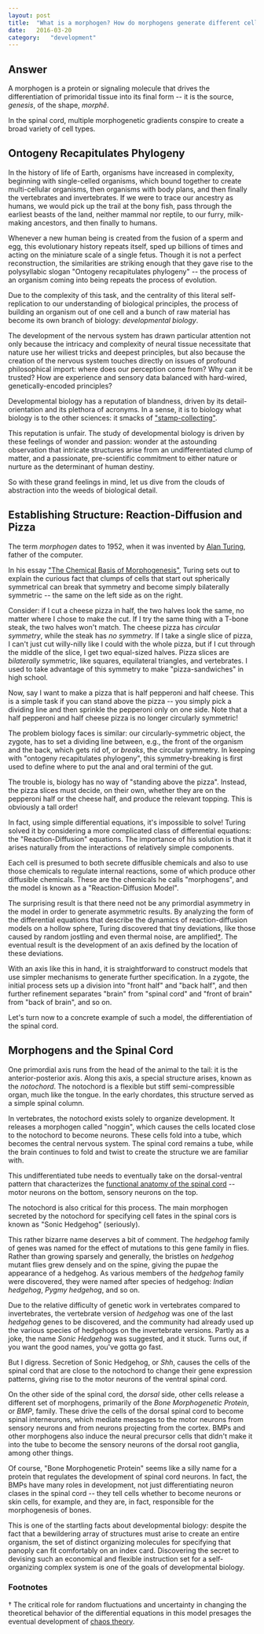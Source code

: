 ```yaml
---
layout: post
title:	"What is a morphogen? How do morphogens generate different cell fates in the spinal cord?"
date:	2016-03-20
category:	"development"
---
```

## Answer

A morphogen is a protein or signaling molecule
that drives the differentiation of primoridal tissue
into its final form -- it is the source, *genesis*,
of the shape, *morphê*.

In the spinal cord,
multiple morphogenetic gradients
conspire to create a broad variety of cell types.

## Ontogeny Recapitulates Phylogeny

In the history of life of Earth,
organisms have increased in complexity,
beginning with single-celled organisms,
which bound together to create multi-cellular organisms,
then organisms with body plans,
and then finally the vertebrates and invertebrates.
If we were to trace our ancestry as humans,
we would pick up the trail at the bony fish,
pass through the earliest beasts of the land,
neither mammal nor reptile,
to our furry, milk-making ancestors,
and then finally to humans.

Whenever a new human being is created
from the fusion of a sperm and egg,
this evolutionary history repeats itself,
sped up billions of times
and acting on the miniature scale of a single fetus.
Though it is not a perfect reconstruction,
the similarities are striking enough
that they gave rise to the polysyllabic slogan
"Ontogeny recapitulates phylogeny" --
the process of an organism coming into being
repeats the process of evolution.

Due to the complexity of this task,
and the centrality of this literal
self-replication
to our understanding of biological principles,
the process of building an organism out
of one cell and a bunch of raw material
has become its own branch of biology:
*developmental biology*.

The development of the nervous system has drawn
particular attention not only because
the intricacy and complexity
of neural tissue necessitate
that nature use her wiliest tricks and deepest principles,
but also because the creation of the nervous system
touches directly on issues of profound philosophical import:
where does our perception come from? Why can it be trusted?
How are experience and sensory data balanced with
hard-wired, genetically-encoded principles?

Developmental biology has a reputation of blandness,
driven by its detail-orientation and its plethora of acronyms.
In a sense, it is to biology what biology is to the other sciences:
it smacks of
["stamp-collecting"](http://trhvidsten.com/docs/Hvidsten_Docent2012.pdf).

This reputation is unfair.
The study of developmental biology is driven by
these feelings of wonder and passion:
wonder at the astounding observation that
intricate structures arise from an undifferentiated clump of matter,
and a passionate, pre-scientific commitment to either
nature or nurture as the determinant of human destiny.

So with these grand feelings in mind,
let us dive from the clouds of abstraction
into the weeds of biological detail.

## Establishing Structure: Reaction-Diffusion and Pizza

The term *morphogen* dates to 1952,
when it was invented by
[Alan Turing](https://en.wikipedia.org/wiki/Alan_Turing),
father of the computer.

In his essay
["The Chemical Basis of Morphogenesis"](http://www.dna.caltech.edu/courses/cs191/paperscs191/turing.pdf),
Turing sets out to explain the curious fact that
clumps of cells that start out spherically symmetrical
can break that symmetry and become simply bilaterally symmetric --
the same on the left side as on the right.

Consider: if I cut a cheese pizza in half,
the two halves look the same,
no matter where I chose to make the cut.
If I try the same thing with a T-bone steak,
the two halves won't match.
The cheese pizza has *circular symmetry*,
while the steak has *no symmetry*.
If I take a single slice of pizza,
I can't just cut willy-nilly like I could with
the whole pizza,
but if I cut through the middle of the slice,
I get two equal-sized halves.
Pizza slices
are *bilaterally* symmetric,
like squares, equilateral triangles, and vertebrates.
I used to take advantage of this symmetry to make
"pizza-sandwiches" in high school.

Now, say I want to make a pizza that is half pepperoni
and half cheese.
This is a simple task if you can stand above the pizza --
you simply pick a dividing line and then sprinkle the pepperoni
only on one side.
Note that a half pepperoni and half cheese pizza
is no longer circularly symmetric!

The problem biology faces is similar:
our circularly-symmetric object, the zygote,
has to set a dividing line between, e.g.,
the front of the organism and the back,
which gets rid of, or *breaks*, the circular symmetry.
In keeping with "ontogeny recapitulates phylogeny",
this symmetry-breaking is first used to define
where to put the anal and oral termini of the gut.

The trouble is, biology has no way of "standing above the pizza".
Instead, the pizza slices must decide, on their own,
whether they are on the pepperoni half or the cheese half,
and produce the relevant topping.
This is obviously a tall order!

In fact, using simple differential equations,
it's impossible to solve!
Turing solved it by considering a more complicated
class of differential equations:
the "Reaction-Diffusion" equations.
The importance of his solution is that it arises naturally
from the interactions of relatively simple components.

Each cell is presumed to both secrete diffusible chemicals
and also to use those chemicals to regulate internal reactions,
some of which produce other diffusible chemicals.
These are the chemicals he calls "morphogens",
and the model is known as a "Reaction-Diffusion Model".

The surprising result is that
there need not be any primordial asymmetry in the model
in order to generate asymmetric results.
By analyzing the form of the differential equations
that describe the dynamics of reaction-diffusion models
on a hollow sphere,
Turing discovered that tiny deviations,
like those caused by random jostling and even thermal noise,
are amplified<a href="{{site.baseurl}}/32#dagger">†</a>.
The eventual result is the development of an axis
defined by the location of these deviations.

With an axis like this in hand, it is straightforward to
construct models that use simpler mechanisms to generate
further specification.
In a zygote, the initial process sets up
a division into "front half" and "back half",
and then further refinement separates
"brain" from "spinal cord"
and "front of brain" from "back of brain",
and so on.

Let's turn now to a concrete example of such a model,
the differentiation of the spinal cord.

## Morphogens and the Spinal Cord

One primordial axis
runs from the head of the animal to the tail:
it is the anterior-posterior axis.
Along this axis, a special structure arises,
known as the *notochord*.
The notochord is a flexible but stiff semi-compressible organ,
much like the tongue.
In the early chordates, this structure served as a
simple spinal column.

In vertebrates, the notochord exists solely to organize development.
It releases a morphogen called "noggin",
which causes the cells located close to the notochord to become neurons.
These cells fold into a tube, which becomes the central nervous system.
The spinal cord remains a tube, while the brain continues to fold
and twist to create the structure we are familiar with.

This undifferentiated tube needs to eventually take on the
dorsal-ventral pattern that characterizes the
[functional anatomy of the spinal cord]({{site.baseurl}}/71) --
motor neurons on the bottom, sensory neurons on the top.

The notochord is also critical for this process.
The main morphogen secreted by the notochord
for specifying cell fates in the spinal cors is known as
"Sonic Hedgehog" (seriously).

This rather bizarre name deserves a bit of comment.
The *hedgehog* family of genes was named for the effect
of mutations to this gene family in flies.
Rather than growing sparsely and generally,
the bristles on *hedgehog* mutant
flies grew densely and on the spine,
giving the pupae the appearance of a hedgehog.
As various members of the *hedgehog* family were discovered,
they were named after species of hedgehog:
*Indian hedgehog*, *Pygmy hedgehog*, and so on.

Due to the relative difficulty of genetic work in vertebrates
compared to invertebrates,
the vertebrate version of *hedgehog*
was one of the last *hedgehog* genes to be discovered,
and the community had already used up the various species of hedgehogs
on the invertebrate versions.
Partly as a joke, the name *Sonic Hedgehog* was suggested,
and it stuck.
Turns out, if you want the good names,
you've gotta go fast.

But I digress.
Secretion of Sonic Hedgehog, or *Shh*,
causes the cells of the spinal cord that are close
to the notochord to change their gene expression patterns,
giving rise to the motor neurons of the ventral spinal cord.

On the other side of the spinal cord,
the *dorsal* side,
other cells release a different set of morphogens,
primarily of the *Bone Morphogenetic Protein*, or *BMP*, family.
These drive the cells of the dorsal spinal cord to become
spinal interneurons, which mediate messages to the motor neurons
from sensory neurons and from neurons projecting from the cortex.
BMPs and other morphogens also induce the neural precursor cells
that didn't make it into the tube to become the sensory neurons
of the dorsal root ganglia, among other things.

Of course, "Bone Morphogenetic Protein" seems like a silly name
for a protein that regulates the development of spinal cord neurons.
In fact, the BMPs have many roles in development,
not just differentiating neuron clases in the spinal cord --
they tell cells whether to become neurons or skin cells, for example,
and they are, in fact, responsible for the morphogenesis of bones.

This is one of the startling facts about developmental biology:
despite the fact that a bewildering array of structures must arise
to create an entire organism,
the set of distinct organizing molecules for specifying that panoply
can fit comfortably on an index card.
Discovering the secret to devising such an economical and flexible instruction set
for a self-organizing complex system is one of the goals
of developmental biology.

### Footnotes

<a name="dagger">†</a> The critical role for random fluctuations
and uncertainty in changing the theoretical behavior
of the differential equations in this model
presages the eventual development of
[chaos theory](https://en.wikipedia.org/wiki/Chaos_theory).
